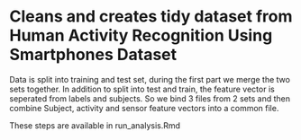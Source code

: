 # Cleans and creates tidy dataset from Human Activity Recognition Using Smartphones Dataset

Data is split into training and test set, during the first part we merge the two sets together. In addition to split into test and train, the feature vector is seperated from labels and subjects. So we bind 3 files from 2 sets and then combine Subject, activity and sensor feature vectors into a common file.

These steps are available in run_analysis.Rmd


